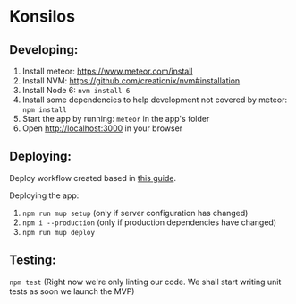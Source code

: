 Konsilos
========

## Developing:

1. Install meteor: https://www.meteor.com/install
2. Install NVM: https://github.com/creationix/nvm#installation
3. Install Node 6: `nvm install 6`
4. Install some dependencies to help development not covered by meteor: `npm install`
5. Start the app by running: `meteor` in the app's folder
6. Open [http://localhost:3000](http://localhost:3000) in your browser

## Deploying:

Deploy workflow created based in [this guide](http://meteortips.com/deployment-tutorial/digitalocean-part-1/).

Deploying the app:

1. `npm run mup setup` (only if server configuration has changed)
2. `npm i --production` (only if production dependencies have changed)
3. `npm run mup deploy`

## Testing:

`npm test` (Right now we're only linting our code. We shall start writing unit tests as soon we launch the MVP)
